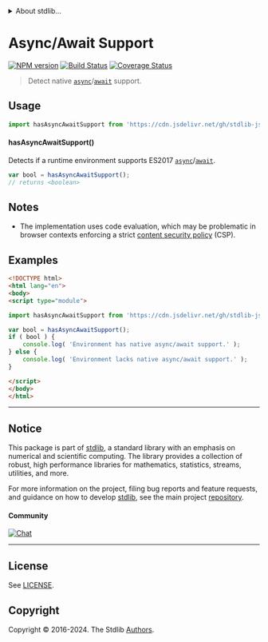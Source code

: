 <!--

@license Apache-2.0

Copyright (c) 2018 The Stdlib Authors.

Licensed under the Apache License, Version 2.0 (the "License");
you may not use this file except in compliance with the License.
You may obtain a copy of the License at

   http://www.apache.org/licenses/LICENSE-2.0

Unless required by applicable law or agreed to in writing, software
distributed under the License is distributed on an "AS IS" BASIS,
WITHOUT WARRANTIES OR CONDITIONS OF ANY KIND, either express or implied.
See the License for the specific language governing permissions and
limitations under the License.

-->


<details>
  <summary>
    About stdlib...
  </summary>
  <p>We believe in a future in which the web is a preferred environment for numerical computation. To help realize this future, we've built stdlib. stdlib is a standard library, with an emphasis on numerical and scientific computation, written in JavaScript (and C) for execution in browsers and in Node.js.</p>
  <p>The library is fully decomposable, being architected in such a way that you can swap out and mix and match APIs and functionality to cater to your exact preferences and use cases.</p>
  <p>When you use stdlib, you can be absolutely certain that you are using the most thorough, rigorous, well-written, studied, documented, tested, measured, and high-quality code out there.</p>
  <p>To join us in bringing numerical computing to the web, get started by checking us out on <a href="https://github.com/stdlib-js/stdlib">GitHub</a>, and please consider <a href="https://opencollective.com/stdlib">financially supporting stdlib</a>. We greatly appreciate your continued support!</p>
</details>

# Async/Await Support

[![NPM version][npm-image]][npm-url] [![Build Status][test-image]][test-url] [![Coverage Status][coverage-image]][coverage-url] <!-- [![dependencies][dependencies-image]][dependencies-url] -->

> Detect native [`async`][mdn-async]/[`await`][mdn-await] support.



<section class="usage">

## Usage

```javascript
import hasAsyncAwaitSupport from 'https://cdn.jsdelivr.net/gh/stdlib-js/assert-has-async-await-support@esm/index.mjs';
```

#### hasAsyncAwaitSupport()

Detects if a runtime environment supports ES2017 [`async`][mdn-async]/[`await`][mdn-await].

```javascript
var bool = hasAsyncAwaitSupport();
// returns <boolean>
```

</section>

<!-- /.usage -->

<section class="notes">

## Notes

-   The implementation uses code evaluation, which may be problematic in browser contexts enforcing a strict [content security policy][mdn-csp] (CSP).

</section>

<!-- /.notes -->

<section class="examples">

## Examples

<!-- eslint no-undef: "error" -->

```html
<!DOCTYPE html>
<html lang="en">
<body>
<script type="module">

import hasAsyncAwaitSupport from 'https://cdn.jsdelivr.net/gh/stdlib-js/assert-has-async-await-support@esm/index.mjs';

var bool = hasAsyncAwaitSupport();
if ( bool ) {
    console.log( 'Environment has native async/await support.' );
} else {
    console.log( 'Environment lacks native async/await support.' );
}

</script>
</body>
</html>
```

</section>

<!-- /.examples -->



<!-- Section for related `stdlib` packages. Do not manually edit this section, as it is automatically populated. -->

<section class="related">

</section>

<!-- /.related -->

<!-- Section for all links. Make sure to keep an empty line after the `section` element and another before the `/section` close. -->


<section class="main-repo" >

* * *

## Notice

This package is part of [stdlib][stdlib], a standard library with an emphasis on numerical and scientific computing. The library provides a collection of robust, high performance libraries for mathematics, statistics, streams, utilities, and more.

For more information on the project, filing bug reports and feature requests, and guidance on how to develop [stdlib][stdlib], see the main project [repository][stdlib].

#### Community

[![Chat][chat-image]][chat-url]

---

## License

See [LICENSE][stdlib-license].


## Copyright

Copyright &copy; 2016-2024. The Stdlib [Authors][stdlib-authors].

</section>

<!-- /.stdlib -->

<!-- Section for all links. Make sure to keep an empty line after the `section` element and another before the `/section` close. -->

<section class="links">

[npm-image]: http://img.shields.io/npm/v/@stdlib/assert-has-async-await-support.svg
[npm-url]: https://npmjs.org/package/@stdlib/assert-has-async-await-support

[test-image]: https://github.com/stdlib-js/assert-has-async-await-support/actions/workflows/test.yml/badge.svg?branch=v0.2.1
[test-url]: https://github.com/stdlib-js/assert-has-async-await-support/actions/workflows/test.yml?query=branch:v0.2.1

[coverage-image]: https://img.shields.io/codecov/c/github/stdlib-js/assert-has-async-await-support/main.svg
[coverage-url]: https://codecov.io/github/stdlib-js/assert-has-async-await-support?branch=main

<!--

[dependencies-image]: https://img.shields.io/david/stdlib-js/assert-has-async-await-support.svg
[dependencies-url]: https://david-dm.org/stdlib-js/assert-has-async-await-support/main

-->

[chat-image]: https://img.shields.io/gitter/room/stdlib-js/stdlib.svg
[chat-url]: https://app.gitter.im/#/room/#stdlib-js_stdlib:gitter.im

[stdlib]: https://github.com/stdlib-js/stdlib

[stdlib-authors]: https://github.com/stdlib-js/stdlib/graphs/contributors

[cli-section]: https://github.com/stdlib-js/assert-has-async-await-support#cli
[cli-url]: https://github.com/stdlib-js/assert-has-async-await-support/tree/cli
[@stdlib/assert-has-async-await-support]: https://github.com/stdlib-js/assert-has-async-await-support/tree/main

[umd]: https://github.com/umdjs/umd
[es-module]: https://developer.mozilla.org/en-US/docs/Web/JavaScript/Guide/Modules

[deno-url]: https://github.com/stdlib-js/assert-has-async-await-support/tree/deno
[deno-readme]: https://github.com/stdlib-js/assert-has-async-await-support/blob/deno/README.md
[umd-url]: https://github.com/stdlib-js/assert-has-async-await-support/tree/umd
[umd-readme]: https://github.com/stdlib-js/assert-has-async-await-support/blob/umd/README.md
[esm-url]: https://github.com/stdlib-js/assert-has-async-await-support/tree/esm
[esm-readme]: https://github.com/stdlib-js/assert-has-async-await-support/blob/esm/README.md
[branches-url]: https://github.com/stdlib-js/assert-has-async-await-support/blob/main/branches.md

[stdlib-license]: https://raw.githubusercontent.com/stdlib-js/assert-has-async-await-support/main/LICENSE

[mdn-async]: https://developer.mozilla.org/en-US/docs/Web/JavaScript/Reference/Statements/async_function

[mdn-await]: https://developer.mozilla.org/en-US/docs/Web/JavaScript/Reference/Operators/await

[mdn-csp]: https://developer.mozilla.org/en-US/docs/Web/HTTP/CSP

</section>

<!-- /.links -->
